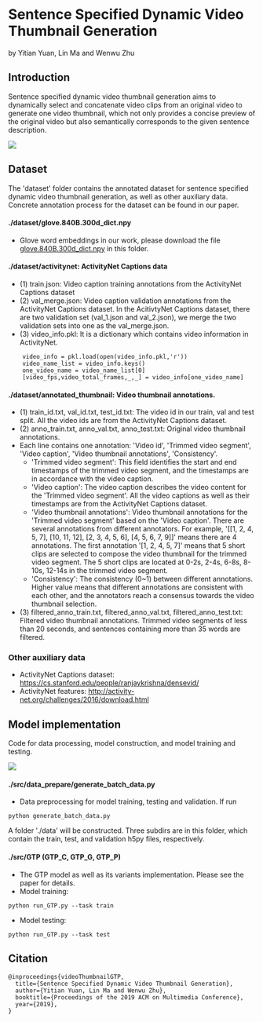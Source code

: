 # Sentence Specified Dynamic Video Thumbnail Generation
by Yitian Yuan, Lin Ma and Wenwu Zhu

## Introduction

Sentence specified dynamic video thumbnail generation aims to dynamically select and concatenate video clips from an original video to generate one video thumbnail, which not only provides a concise preview of the original video but also semantically corresponds to the given sentence description.

![](https://github.com/yytzsy/GTP/blob/master/intro.PNG)

## Dataset

The 'dataset' folder contains the annotated dataset for sentence specified dynamic video thumbnail generation, as well as other auxiliary data. Concrete annotation process for the dataset can be found in our paper.

#### ./dataset/glove.840B.300d_dict.npy
* Glove word embeddings in our work, please download the file [glove.840B.300d_dict.npy](http://nlp.stanford.edu/data/glove.840B.300d.zip) in this folder. 

#### ./dataset/activitynet: ActivityNet Captions data
* (1) train.json: Video caption training annotations from the ActivityNet Captions dataset
* (2) val_merge.json: Video caption validation annotations from the ActivityNet Captions dataset. In the AcitivtyNet Captions dataset, there are two validation set (val_1.json and val_2.json), we merge the two validation sets into one as the val_merge.json.
* (3) video_info.pkl: It is a dictionary which contains video information in ActivityNet.
```
 	video_info = pkl.load(open(video_info.pkl,'r'))
	video_name_list = video_info.keys()
	one_video_name = video_name_list[0]
	[video_fps,video_total_frames,_,_] = video_info[one_video_name]
```

#### ./dataset/annotated_thumbnail: Video thumbnail annotations.
* (1) train_id.txt, val_id.txt, test_id.txt: The video id in our train, val and test split. All the video ids are from the ActivityNet Captions dataset.
* (2) anno_train.txt, anno_val.txt, anno_test.txt: Original video thumbnail annotations. 
* Each line contains one annotation: 'Video id', 'Trimmed video segment', 'Video caption', 'Video thumbnail annotations', 'Consistency'.
	* 'Trimmed video segment': This field identifies the start and end timestamps of the trimmed video segment, and the timestamps are in accordance with the video caption.
	* 'Video caption': The video caption describes the video content for the 'Trimmed video segment'. All the video captions as well as their timestamps are from the ActivityNet Captions dataset.
	* 'Video thumbnail annotations': Video thumbnail annotations for the 'Trimmed video segment' based on the 'Video caption'. There are several annotations from different annotators. For example, '[[1, 2, 4, 5, 7], [10, 11, 12], [2, 3, 4, 5, 6], [4, 5, 6, 7, 9]]' means there are 4 annotations. The first annotation '[1, 2, 4, 5, 7]' means that 5 short clips are selected to compose the video thumbnail for the trimmed video segment. The 5 short clips are located at 0-2s, 2-4s, 6-8s, 8-10s, 12-14s in the trimmed video segment.
	* 'Consistency': The consistency (0~1) between different annotations. Higher value means that different annotations are consistent with each other, and the annotators reach a consensus towards the video thumbnail selection.
 * (3) filtered_anno_train.txt, filtered_anno_val.txt, filtered_anno_test.txt: Filtered video thumbnail annotations. Trimmed video segments of less than 20 seconds, and sentences containing more than 35 words are filtered.

### Other auxiliary data
* ActivityNet Captions dataset: https://cs.stanford.edu/people/ranjaykrishna/densevid/
* ActivityNet features: http://activity-net.org/challenges/2016/download.html

## Model implementation
Code for data processing, model construction, and model training and testing.

![](https://github.com/yytzsy/GTP/blob/master/model.PNG)

#### ./src/data_prepare/generate_batch_data.py
* Data preprocessing for model training, testing and validation.  If run
```
python generate_batch_data.py
```
A folder './data' will be constructed. Three subdirs are in this folder, which contain the train, test, and validation h5py files, respectively. 

#### ./src/GTP (GTP_C, GTP_G, GTP_P)
* The GTP model as well as its variants implementation. Please see the paper for details.
* Model training:
```
python run_GTP.py --task train
```
* Model testing:
```
python run_GTP.py --task test
```

## Citation
```
@inproceedings{videoThumbnailGTP,
  title={Sentence Specified Dynamic Video Thumbnail Generation},
  author={Yitian Yuan, Lin Ma and Wenwu Zhu},
  booktitle={Proceedings of the 2019 ACM on Multimedia Conference},
  year={2019},
}
```






